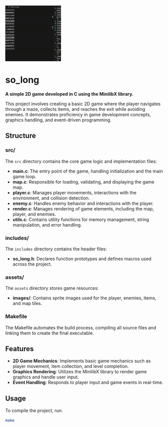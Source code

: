 ![so long img](https://raw.githubusercontent.com/Ebejay95/so_long/master/so_long.gif)

# so_long

**A simple 2D game developed in C using the MinilibX library.**

This project involves creating a basic 2D game where the player navigates through a maze, collects items, and reaches the exit while avoiding enemies. It demonstrates proficiency in game development concepts, graphics handling, and event-driven programming.

## Structure

### src/

The `src` directory contains the core game logic and implementation files:

- **main.c**: The entry point of the game, handling initialization and the main game loop.
- **map.c**: Responsible for loading, validating, and displaying the game map.
- **player.c**: Manages player movements, interactions with the environment, and collision detection.
- **enemy.c**: Handles enemy behavior and interactions with the player.
- **render.c**: Manages rendering of game elements, including the map, player, and enemies.
- **utils.c**: Contains utility functions for memory management, string manipulation, and error handling.

### includes/

The `includes` directory contains the header files:

- **so_long.h**: Declares function prototypes and defines macros used across the project.

### assets/

The `assets` directory stores game resources:

- **images/**: Contains sprite images used for the player, enemies, items, and map tiles.

### Makefile

The Makefile automates the build process, compiling all source files and linking them to create the final executable.

## Features

- **2D Game Mechanics**: Implements basic game mechanics such as player movement, item collection, and level completion.
- **Graphics Rendering**: Utilizes the MinilibX library to render game graphics and handle user input.
- **Event Handling**: Responds to player input and game events in real-time.

## Usage

To compile the project, run:

```bash
make
